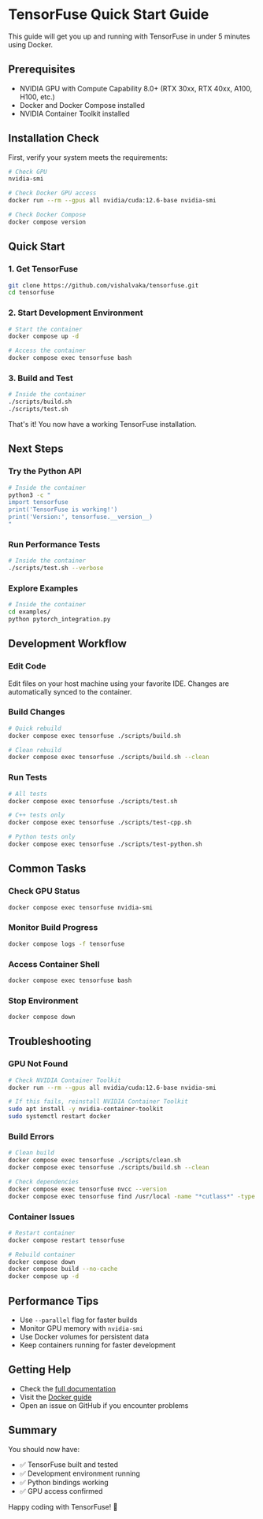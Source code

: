 # TensorFuse Quick Start Guide

This guide will get you up and running with TensorFuse in under 5 minutes using Docker.

## Prerequisites

- NVIDIA GPU with Compute Capability 8.0+ (RTX 30xx, RTX 40xx, A100, H100, etc.)
- Docker and Docker Compose installed
- NVIDIA Container Toolkit installed

## Installation Check

First, verify your system meets the requirements:

```bash
# Check GPU
nvidia-smi

# Check Docker GPU access
docker run --rm --gpus all nvidia/cuda:12.6-base nvidia-smi

# Check Docker Compose
docker compose version
```

## Quick Start

### 1. Get TensorFuse

```bash
git clone https://github.com/vishalvaka/tensorfuse.git
cd tensorfuse
```

### 2. Start Development Environment

```bash
# Start the container
docker compose up -d

# Access the container
docker compose exec tensorfuse bash
```

### 3. Build and Test

```bash
# Inside the container
./scripts/build.sh
./scripts/test.sh
```

That's it! You now have a working TensorFuse installation.

## Next Steps

### Try the Python API

```bash
# Inside the container
python3 -c "
import tensorfuse
print('TensorFuse is working!')
print('Version:', tensorfuse.__version__)
"
```

### Run Performance Tests

```bash
# Inside the container
./scripts/test.sh --verbose
```

### Explore Examples

```bash
# Inside the container
cd examples/
python pytorch_integration.py
```

## Development Workflow

### Edit Code

Edit files on your host machine using your favorite IDE. Changes are automatically synced to the container.

### Build Changes

```bash
# Quick rebuild
docker compose exec tensorfuse ./scripts/build.sh

# Clean rebuild
docker compose exec tensorfuse ./scripts/build.sh --clean
```

### Run Tests

```bash
# All tests
docker compose exec tensorfuse ./scripts/test.sh

# C++ tests only
docker compose exec tensorfuse ./scripts/test-cpp.sh

# Python tests only
docker compose exec tensorfuse ./scripts/test-python.sh
```

## Common Tasks

### Check GPU Status

```bash
docker compose exec tensorfuse nvidia-smi
```

### Monitor Build Progress

```bash
docker compose logs -f tensorfuse
```

### Access Container Shell

```bash
docker compose exec tensorfuse bash
```

### Stop Environment

```bash
docker compose down
```

## Troubleshooting

### GPU Not Found

```bash
# Check NVIDIA Container Toolkit
docker run --rm --gpus all nvidia/cuda:12.6-base nvidia-smi

# If this fails, reinstall NVIDIA Container Toolkit
sudo apt install -y nvidia-container-toolkit
sudo systemctl restart docker
```

### Build Errors

```bash
# Clean build
docker compose exec tensorfuse ./scripts/clean.sh
docker compose exec tensorfuse ./scripts/build.sh --clean

# Check dependencies
docker compose exec tensorfuse nvcc --version
docker compose exec tensorfuse find /usr/local -name "*cutlass*" -type d
```

### Container Issues

```bash
# Restart container
docker compose restart tensorfuse

# Rebuild container
docker compose down
docker compose build --no-cache
docker compose up -d
```

## Performance Tips

- Use `--parallel` flag for faster builds
- Monitor GPU memory with `nvidia-smi`
- Use Docker volumes for persistent data
- Keep containers running for faster development

## Getting Help

- Check the [full documentation](../README.md)
- Visit the [Docker guide](../docker/README.md)
- Open an issue on GitHub if you encounter problems

## Summary

You should now have:
- ✅ TensorFuse built and tested
- ✅ Development environment running
- ✅ Python bindings working
- ✅ GPU access confirmed

Happy coding with TensorFuse! 🚀 